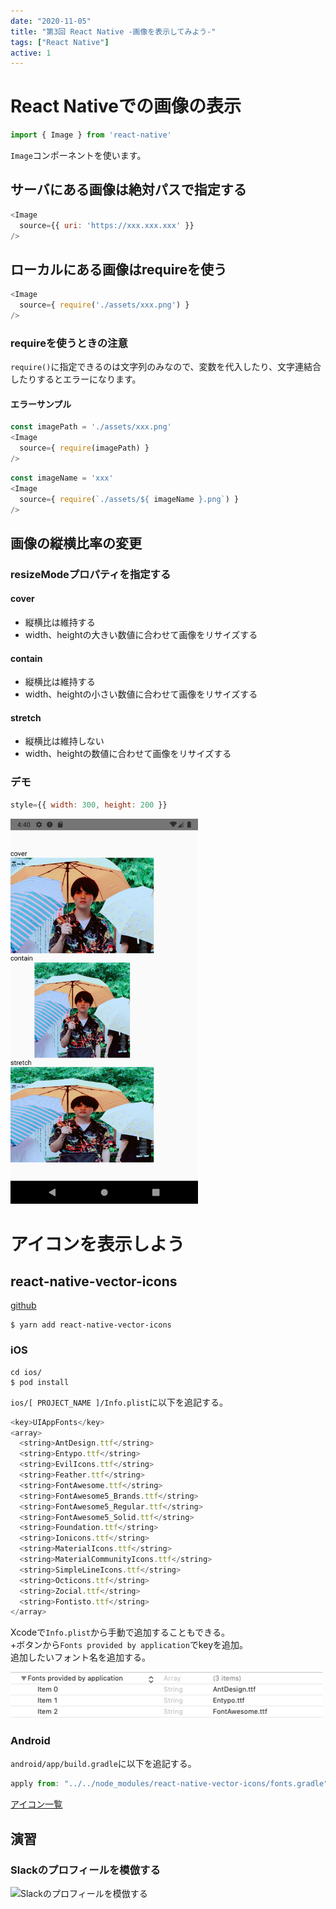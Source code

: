 ```yaml
---
date: "2020-11-05"
title: "第3回 React Native -画像を表示してみよう-"
tags: ["React Native"]
active: 1
---
```


# React Nativeでの画像の表示
```js
import { Image } from 'react-native'
```

`Image`コンポーネントを使います。

## サーバにある画像は絶対パスで指定する
```js
<Image
  source={{ uri: 'https://xxx.xxx.xxx' }}
/>
```

## ローカルにある画像はrequireを使う
```js
<Image
  source={ require('./assets/xxx.png') }
/>
```

### requireを使うときの注意
`require()`に指定できるのは文字列のみなので、変数を代入したり、文字連結合したりするとエラーになります。

#### エラーサンプル
```js
const imagePath = './assets/xxx.png'
<Image
  source={ require(imagePath) }
/>
```

```js
const imageName = 'xxx'
<Image
  source={ require(`./assets/${ imageName }.png`) }
/>
```

## 画像の縦横比率の変更
### resizeModeプロパティを指定する

#### cover
- 縦横比は維持する
- width、heightの大きい数値に合わせて画像をリサイズする

#### contain
- 縦横比は維持する
- width、heightの小さい数値に合わせて画像をリサイズする

#### stretch
- 縦横比は維持しない
- width、heightの数値に合わせて画像をリサイズする

### デモ
```js
style={{ width: 300, height: 200 }}
```

<img src="./003.png" width="300" alt="">

# アイコンを表示しよう

## react-native-vector-icons
[github](https://github.com/oblador/react-native-vector-icons)

```
$ yarn add react-native-vector-icons
```

### iOS
```
cd ios/
$ pod install
```


`ios/[ PROJECT_NAME ]/Info.plist`に以下を追記する。

```js
<key>UIAppFonts</key>
<array>
  <string>AntDesign.ttf</string>
  <string>Entypo.ttf</string>
  <string>EvilIcons.ttf</string>
  <string>Feather.ttf</string>
  <string>FontAwesome.ttf</string>
  <string>FontAwesome5_Brands.ttf</string>
  <string>FontAwesome5_Regular.ttf</string>
  <string>FontAwesome5_Solid.ttf</string>
  <string>Foundation.ttf</string>
  <string>Ionicons.ttf</string>
  <string>MaterialIcons.ttf</string>
  <string>MaterialCommunityIcons.ttf</string>
  <string>SimpleLineIcons.ttf</string>
  <string>Octicons.ttf</string>
  <string>Zocial.ttf</string>
  <string>Fontisto.ttf</string>
</array>
```

Xcodeで`Info.plist`から手動で追加することもできる。  
+ボタンから`Fonts provided by application`でkeyを追加。  
追加したいフォント名を追加する。

<img src="./001.png" width="500" alt="Xcodeで手動で追加">

### Android

`android/app/build.gradle`に以下を追記する。

```js
apply from: "../../node_modules/react-native-vector-icons/fonts.gradle"
```

[アイコン一覧](https://oblador.github.io/react-native-vector-icons/)


## 演習
### Slackのプロフィールを模倣する
<img src="./002.gif" width="250" alt="Slackのプロフィールを模倣する">
